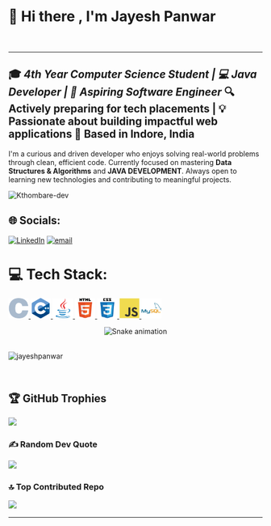 
# 👋 Hi there , I'm Jayesh Panwar<br><br>

---
🎓 ***4th Year Computer Science Student** | 💻 **Java  Developer** | 🚀 **Aspiring Software Engineer***
🔍 Actively preparing for tech placements | 💡 Passionate about building impactful web applications
📍 Based in Indore, India
---

I'm a curious and driven developer who enjoys solving real-world problems through clean, efficient code. Currently focused on mastering **Data Structures & Algorithms** and  **JAVA DEVELOPMENT**. Always open to learning new technologies and contributing to meaningful projects.

<p align="left"> 
  <img src="https://komarev.com/ghpvc/?username=jayeshpanwar&label=Profile%20views&color=0e75b6&style=flat" alt="Kthombare-dev" /> 
</p>

## 🌐 Socials:
[![LinkedIn](https://img.shields.io/badge/LinkedIn-%230077B5.svg?logo=linkedin&logoColor=white)](https://linkedin.com/in/www.linkedin.com/in/jayesh-panwar) [![email](https://img.shields.io/badge/Email-D14836?logo=gmail&logoColor=white)](mailto:panwarjayesh2003@gmail.com) 

# 💻 Tech Stack:
<p align="left"> 
  <a href="https://www.cprogramming.com/" target="_blank" rel="noreferrer">
    <img src="https://raw.githubusercontent.com/devicons/devicon/master/icons/c/c-original.svg" alt="c" width="40" height="40"/> 
  </a>
  <a href="https://www.w3schools.com/cpp/" target="_blank" rel="noreferrer">
    <img src="https://raw.githubusercontent.com/devicons/devicon/master/icons/cplusplus/cplusplus-original.svg" alt="cplusplus" width="40" height="40"/>
  </a>
  <a href="https://www.java.org" target="_blank" rel="noreferrer"> 
    <img src="https://raw.githubusercontent.com/devicons/devicon/master/icons/java/java-original.svg" alt="java" width="40" height="40"/> 
  </a> 
   <a href="https://www.w3.org/html/" target="_blank" rel="noreferrer"> 
    <img src="https://raw.githubusercontent.com/devicons/devicon/master/icons/html5/html5-original-wordmark.svg" alt="html5" width="40" height="40"/> 
  </a>
  <a href="https://www.w3schools.com/css/" target="_blank" rel="noreferrer">
    <img src="https://raw.githubusercontent.com/devicons/devicon/master/icons/css3/css3-original-wordmark.svg" alt="css3" width="40" height="40"/> 
  </a>

  <a href="https://developer.mozilla.org/en-US/docs/Web/JavaScript" target="_blank" rel="noreferrer">
    <img src="https://raw.githubusercontent.com/devicons/devicon/master/icons/javascript/javascript-original.svg" alt="javascript" width="40" height="40"/> 
  </a>
  <a href="https://www.mysql.com/" target="_blank" rel="noreferrer"> 
    <img src="https://raw.githubusercontent.com/devicons/devicon/master/icons/mysql/mysql-original-wordmark.svg" alt="mysql" width="40" height="40"/> 
  </a> 
</p>


<div align="center">
  <img src="https://profile-readme-generator.com/assets/snake.svg" alt="Snake animation" />
</div>
</br>

<p><img align="center" src="https://github-readme-streak-stats.herokuapp.com/?user=jayeshpanwar&theme=dark" alt="jayeshpanwar" /></p>
</br>

## 🏆 GitHub Trophies
![](https://github-profile-trophy.vercel.app/?username=jayeshpanwar&theme=calm_pink&no-frame=false&no-bg=true&margin-w=4)

### ✍️ Random Dev Quote
![](https://quotes-github-readme.vercel.app/api?type=horizontal&theme=dark)

### 🔝 Top Contributed Repo
![](https://github-contributor-stats.vercel.app/api?username=jayeshpanwar&limit=5&theme=shadow_green&combine_all_yearly_contributions=true)

---


<!-- Proudly created with GPRM ( https://gprm.itsvg.in ) -->
